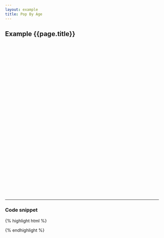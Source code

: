 ```yaml
---
layout: example
title: Pop By Age
---
```


## Example {{page.title}}

<div id="placeholder" class="example-placeholder" style="width: 720px; height: 500px; padding-top: 0px;"></div>

---

### Code snippet

{% highlight html %}
<div id="placeholder" width="600px" height="400px"></div>
<script>
var wsReader = new WSReader.WSReader().getReader();
Vizabi.Reader.extend("waffle", wsReader);

Vizabi._globals.ext_resources = {
  host: "https://waffle-server.gapminder.org",
  preloadPath: "/api/vizabi/",
  dataPath: "/api/ddf/",
  shapePath: "/preview/data/mc_precomputed_shapes.json"
};

Vizabi("PopByAge", document.getElementById("placeholder"), {
  "state": {
    "time": {
      "startOrigin": "2000",
      "endOrigin": "2050",
      "value": "2017",
      "step": 1,
      "delayThresholdX2": 0,
      "delayThresholdX4": 0,
      "immediatePlay": true,
      "delay": 1000,
      "dim": "year"
    },
    "entities": {
      "dim": "geo",
      "show": {
        "is--world_4region": true,
        "geo": {
          "$in": ["asia", "africa", "europe", "americas"]
        }
      }
    },
    "entities_geodomain": {
      "dim": "geo",
      "show": {
        "geo": {
          "$in": ["world"]
        }
      },
      "skipFilter": true
    },
    "entities_colorlegend": {
      "dim": "geo"
    },
    "entities_age": {
      "dim": "age",
      "show": {
        "age": {
          "$nin": ["80plus", "100plus"]
        }
      },
      "grouping": 1
    },
    "entities_side": {
      "show": {
        "gender": {
          "$in": ["female", "male"]
        }
      },
      "dim": "gender",
      "skipFilter": true
    },
    "marker": {
      "space": ["entities", "time", "entities_side", "entities_age", "entities_geodomain"],
      "label_stack": {
        "use": "property",
        "spaceRef": "entities",
        "which": "name"
      },
      "label_side": {
        "use": "property",
        "spaceRef": "entities_side",
        "which": "name"
      },
      "axis_y": {
        "use": "property",
        "which": "age",
        "spaceRef": "entities_age",
        "domainMax": 100,
        "domainMin": 0,
        "_important": false
      },
      "axis_x": {
        "use": "indicator",
        "which": "population"
      },
      "color": {
        "use": "property",
        "which": "world_4region",
        "scaleType": "ordinal",
        "spaceRef": "entities",
        "allow": {
          "scales": ["ordinal"]
        },
        "syncModels": ["marker_colorlegend"]
      },
      "side": {
        "use": "property",
        "which": "gender",
        "spaceRef": "entities_side",
        "allow": {
          "scales": ["ordinal"]
        }
      }
    },
    "entities_allpossible": {
      "dim": "world_4region"
    },
    "marker_allpossible": {
      "space": ["entities_allpossible"],
      "label": {
        "use": "property",
        "which": "name"
      }
    },
    "entities_allpossibleside": {
      "dim": "gender"
    },
    "marker_allpossibleside": {
      "space": ["entities_allpossibleside"],
      "label": {
        "use": "property",
        "which": "name"
      }
    },
    "marker_colorlegend": {
      "space": ["entities_colorlegend"],
      "label": {
        "use": "property",
        "which": "name"
      },
      "hook_rank": {
        "use": "property",
        "which": "rank"
      },
      "hook_geoshape": {
        "use": "property",
        "which": "shape_lores_svg"
      }
    },
    "entities_tags": {},
    "marker_tags": {
      "space": ["entities_tags"],
      "label": {},
      "hook_parent": {}
    }
  },
  "ui": {
    "splash": true
  },
  "data": {
    "reader": "waffle",
    "dataset": "open-numbers/ddf--gapminder--population",
    "path": "https://waffle-server-stage.gapminderdev.org/api/ddf"
  },
  "locale": {
    "filePath": "/preview/data/translation/"
  },
});
</script>
{% endhighlight %}

<script defer>
var wsReader = new WSReader.WSReader().getReader();
Vizabi.Reader.extend("waffle", wsReader);

Vizabi._globals.ext_resources = {
  host: "https://waffle-server.gapminder.org",
  preloadPath: "/api/vizabi/",
  dataPath: "/api/ddf/",
  shapePath: "/preview/data/mc_precomputed_shapes.json"
};

Vizabi("PopByAge", document.getElementById("placeholder"), {
  "state": {
    "time": {
      "startOrigin": "2000",
      "endOrigin": "2050",
      "value": "2017",
      "step": 1,
      "delayThresholdX2": 0,
      "delayThresholdX4": 0,
      "immediatePlay": true,
      "delay": 1000,
      "dim": "year"
    },
    "entities": {
      "dim": "geo",
      "show": {
        "is--world_4region": true,
        "geo": {
          "$in": ["asia", "africa", "europe", "americas"]
        }
      }
    },
    "entities_geodomain": {
      "dim": "geo",
      "show": {
        "geo": {
          "$in": ["world"]
        }
      },
      "skipFilter": true
    },
    "entities_colorlegend": {
      "dim": "geo"
    },
    "entities_age": {
      "dim": "age",
      "show": {
        "age": {
          "$nin": ["80plus", "100plus"]
        }
      },
      "grouping": 1
    },
    "entities_side": {
      "show": {
        "gender": {
          "$in": ["female", "male"]
        }
      },
      "dim": "gender",
      "skipFilter": true
    },
    "marker": {
      "space": ["entities", "time", "entities_side", "entities_age", "entities_geodomain"],
      "label_stack": {
        "use": "property",
        "spaceRef": "entities",
        "which": "name"
      },
      "label_side": {
        "use": "property",
        "spaceRef": "entities_side",
        "which": "name"
      },
      "axis_y": {
        "use": "property",
        "which": "age",
        "spaceRef": "entities_age",
        "domainMax": 100,
        "domainMin": 0,
        "_important": false
      },
      "axis_x": {
        "use": "indicator",
        "which": "population"
      },
      "color": {
        "use": "property",
        "which": "world_4region",
        "scaleType": "ordinal",
        "spaceRef": "entities",
        "allow": {
          "scales": ["ordinal"]
        },
        "syncModels": ["marker_colorlegend"]
      },
      "side": {
        "use": "property",
        "which": "gender",
        "spaceRef": "entities_side",
        "allow": {
          "scales": ["ordinal"]
        }
      }
    },
    "entities_allpossible": {
      "dim": "world_4region"
    },
    "marker_allpossible": {
      "space": ["entities_allpossible"],
      "label": {
        "use": "property",
        "which": "name"
      }
    },
    "entities_allpossibleside": {
      "dim": "gender"
    },
    "marker_allpossibleside": {
      "space": ["entities_allpossibleside"],
      "label": {
        "use": "property",
        "which": "name"
      }
    },
    "marker_colorlegend": {
      "space": ["entities_colorlegend"],
      "label": {
        "use": "property",
        "which": "name"
      },
      "hook_rank": {
        "use": "property",
        "which": "rank"
      },
      "hook_geoshape": {
        "use": "property",
        "which": "shape_lores_svg"
      }
    },
    "entities_tags": {},
    "marker_tags": {
      "space": ["entities_tags"],
      "label": {},
      "hook_parent": {}
    }
  },
  "ui": {
    "splash": true
  },
  "data": {
    "reader": "waffle",
    "dataset": "open-numbers/ddf--gapminder--population",
    "path": "https://waffle-server-stage.gapminderdev.org/api/ddf"
  },
  "locale": {
    "filePath": "/preview/data/translation/"
  },
});
</script>
